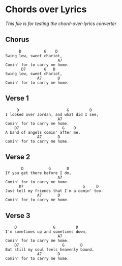 # Chords over Lyrics

_This file is for testing the chord-over-lyrics converter_

## Chorus

```chopro
      D          G    D
Swing low, sweet chariot,
                       A7
Comin' for to carry me home.
       D7        G   D
Swing low, sweet chariot,
              A7       D
Comin' for to carry me home.
```

## Verse 1

```chopro
     D                     G         D
I looked over Jordan, and what did I see,
                       A7
Comin' for to carry me home.
    D7                   G    D
A band of angels comin' after me,
              A7       D
Comin' for to carry me home.
```

## Verse 2

```chopro
       D           G       D
If you get there before I do,
                       A7
Comin' for to carry me home.
      D7                          G     D
Just tell my friends that I'm a comin' too.
              A7       D
Comin' for to carry me home.
```

## Verse 3

```chopro
    D                G         D
I'm sometimes up and sometimes down,
                       A7
Comin' for to carry me home.
    D7                   G       D
But still my soul feels heavenly bound.
              A7       D
Comin' for to carry me home.
```
